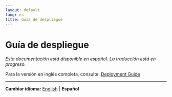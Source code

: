```yaml
---
layout: default
lang: es
title: Guía de despliegue
---
```


# Guía de despliegue

*Esta documentación está disponible en español. La traducción está en progreso.*

Para la versión en inglés completa, consulte: [Deployment Guide](deployment.md)

---

**Cambiar idioma:** [English](deployment.md) | **Español**
